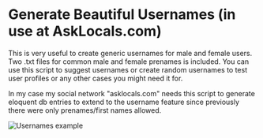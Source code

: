 # Generate Beautiful Usernames (in use at AskLocals.com)

This is very useful to create generic usernames for male and female users. Two .txt files for common male and female prenames is included. You can use this script to suggest usernames or create random usernames to test user profiles or any other cases you might need it for. 

In my case my social network "asklocals.com" needs this script to generate eloquent db entries to extend to the username feature since previously there were only prenames/first names allowed.

<img src="https://i.ibb.co/x2Q5jps/Screenshot-2023-04-11-at-02-04-03.png" alt="Usernames example" />
